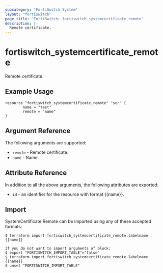 ```yaml
---
subcategory: "FortiSwitch System"
layout: "fortiswitch"
page_title: "FortiSwitch: fortiswitch_systemcertificate_remote"
description: |-
  Remote certificate.
---
```


# fortiswitch_systemcertificate_remote
Remote certificate.

## Example Usage

```hcl
resource "fortiswitch_systemcertificate_remote" "scr" {
        name = "test"
        remote = "name"
}
```

## Argument Reference

The following arguments are supported:

* `remote` - Remote certificate.
* `name` - Name.


## Attribute Reference

In addition to all the above arguments, the following attributes are exported:
* `id` - an identifier for the resource with format {{name}}.

## Import

SystemCertificate Remote can be imported using any of these accepted formats:
```
$ terraform import fortiswitch_systemcertificate_remote.labelname {{name}}

If you do not want to import arguments of block:
$ export "FORTISWITCH_IMPORT_TABLE"="false"
$ terraform import fortiswitch_systemcertificate_remote.labelname {{name}}
$ unset "FORTISWITCH_IMPORT_TABLE"
```

